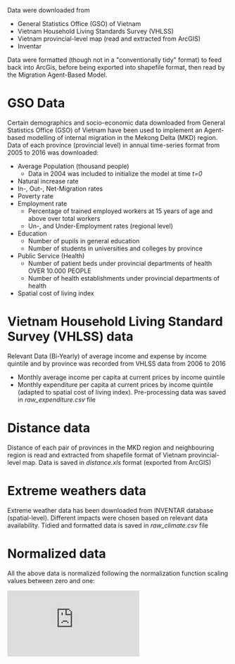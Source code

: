 Data were downloaded from 
* General Statistics Office (GSO) of Vietnam 
* Vietnam Household Living Standards Survey (VHLSS)
* Vietnam provincial-level map (read and extracted from ArcGIS)
* Inventar 

Data were formatted (though not in a "conventionally tidy" format) to feed back into ArcGis, before being exported into shapefile format, then read by the Migration Agent-Based Model. 

# GSO Data

Certain demographics and socio-economic data downloaded from General Statistics Office (GSO) of Vietnam have been used to implement an Agent-based modelling of internal migration in the Mekong Delta (MKD) region. Data of each province (provincial level) in annual time-series format from 2005 to 2016 was downloaded:  

* Average Population (thousand people)
  + Data in 2004 was included to initialize the model at time *t=0*
* Natural increase rate
* In-, Out-, Net-Migration rates
* Poverty rate 
* Employment rate 
  + Percentage of trained employed workers at 15 years of age and above over total workers
  + Un-, and Under-Employment rates (regional level)
* Education 
  + Number of pupils in general education
  + Number of students in universities and colleges by province
* Public Service (Health)
  + Number of patient beds under provincial departments of health OVER 10.000 PEOPLE
  + Number of health establishments under provincial departments of health 
* Spatial cost of living index

# Vietnam Household Living Standard Survey (VHLSS) data

Relevant Data (Bi-Yearly) of average income and expense by income quintile and by province was recorded from VHLSS data from 2006 to 2016

* Monthly average income per capita at current prices by income quintile
* Monthly expenditure per capita at current prices by income quintile (adapted to spatial cost of living index). Pre-processing data was saved in *raw_expenditure.csv* file
  
# Distance data 

Distance of each pair of provinces in the MKD region and neighbouring region is read and extracted from shapefile format of Vietnam provincial-level map. Data is saved in *distance.xls* format (exported from ArcGIS)

# Extreme weathers data 

Extreme weather data has been downloaded from INVENTAR database (spatial-level). Different impacts were chosen based on relevant data availability. Tidied and formatted data is saved in *raw_climate.csv* file

# Normalized data

All the above data is normalized following the normalization function scaling values between zero and one: 

![](https://latex.codecogs.com/gif.latex?z_i%20%3D%20%5Cfrac%7Bx_i%20-%20min%28x%29%7D%7Bmax%28x%29%20-%20min%28x%29%7D)


  
